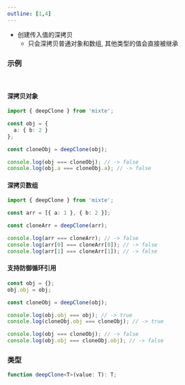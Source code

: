 ```yaml
---
outline: [1,4]
---
```


- 创建传入值的深拷贝
  - 只会深拷贝普通对象和数组, 其他类型的值会直接被继承

### 示例

<br>

#### 深拷贝对象

```ts
import { deepClone } from 'mixte';

const obj = {
  a: { b: 2 }
};

const cloneObj = deepClone(obj);

console.log(obj === cloneObj); // -> false
console.log(obj.a === cloneObj.a); // -> false
```

#### 深拷贝数组

```ts
import { deepClone } from 'mixte';

const arr = [{ a: 1 }, { b: 2 }];

const cloneArr = deepClone(arr);

console.log(arr === cloneArr); // -> false
console.log(arr[0] === cloneArr[0]); // -> false
console.log(arr[1] === cloneArr[1]); // -> false
```

#### 支持防御循环引用

```js
const obj = {};
obj.obj = obj;

const cloneObj = deepClone(obj);

console.log(obj.obj === obj); // -> true
console.log(cloneObj.obj === cloneObj); // -> true

console.log(obj === cloneObj); // -> false
console.log(obj.obj === cloneObj.obj); // -> false
```

### 类型

```ts
function deepClone<T>(value: T): T;
```
